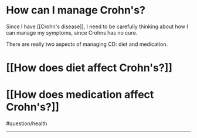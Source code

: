 # How can I manage Crohn's?
Since I have [[Crohn's disease]], I need to be carefully thinking about how I can manage my symptoms, since Crohns has no cure. 

There are really two aspects of managing CD: diet and medication.
# [[How does diet affect Crohn's?]]
# [[How does medication affect Crohn's?]]

#question/health

---
